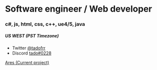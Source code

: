 # Software engineer / Web developer

### c#, js, html, css, c++, ue4/5, java
##### US WEST (PST Timezone)


- Twitter [@tadofrr](http://https://twitter.com/tadofrr/)
- Discord [tado#0228](http://discord.com/)

[Ares (Current project)](http://discord.com/invite/aresfn/)
